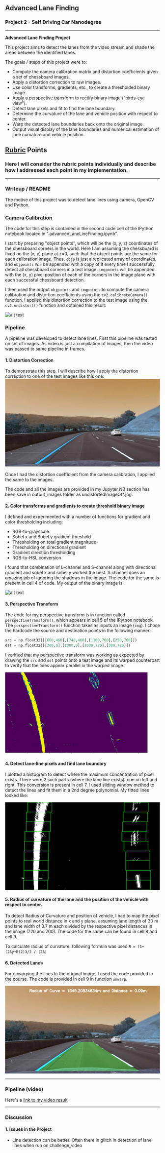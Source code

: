 ## Advanced Lane Finding

### Project 2 - Self Driving Car Nanodegree

---

**Advanced Lane Finding Project**

This project aims to detect the lanes from the video stream and shade the areas between the identified lanes.

The goals / steps of this project were to:

* Compute the camera calibration matrix and distortion coefficients given a set of chessboard images.
* Apply a distortion correction to raw images.
* Use color transforms, gradients, etc., to create a thresholded binary image.
* Apply a perspective transform to rectify binary image ("birds-eye view").
* Detect lane pixels and fit to find the lane boundary.
* Determine the curvature of the lane and vehicle position with respect to center.
* Warp the detected lane boundaries back onto the original image.
* Output visual display of the lane boundaries and numerical estimation of lane curvature and vehicle position.

[//]: # (Image References)

[image1]: ./output_images/chessCalibrationImage.jpg "Undistorted"
[image2]: ./output_images/undistortedImageOftest3.jpg "Road Transformed"
[image3]: ./output_images/binaryImage.jpg "Binary Example"
[image4]: ./output_images/warpedImage.png "Warp Example"
[image5]: ./output_images/linesFittedImageOftest3.jpg "Fit Visual"
[image6]: ./output_images/resultOftest3.jpg "Output"
[video1]: ./test_videos_output/project_video.mp4 "Video"

## [Rubric](https://review.udacity.com/#!/rubrics/571/view) Points

### Here I will consider the rubric points individually and describe how I addressed each point in my implementation.  

---

### Writeup / README

The motive of this project was to detect lane lines using camera, OpenCV and Python.

### Camera Calibration

The code for this step is contained in the second code cell of the IPython notebook located in ".advancedLaneLineFinding.ipynb".

I start by preparing "object points", which will be the (x, y, z) coordinates of the chessboard corners in the world. Here I am assuming the chessboard is fixed on the (x, y) plane at z=0, such that the object points are the same for each calibration image.  Thus, `objp` is just a replicated array of coordinates, and `objpoints` will be appended with a copy of it every time I successfully detect all chessboard corners in a test image.  `imgpoints` will be appended with the (x, y) pixel position of each of the corners in the image plane with each successful chessboard detection.  

I then used the output `objpoints` and `imgpoints` to compute the camera calibration and distortion coefficients using the `cv2.calibrateCamera()` function.  I applied this distortion correction to the test image using the `cv2.undistort()` function and obtained this result: 

![alt text][image1]

### Pipeline

A pipeline was developed to detect lane lines. First this pipeline was tested on set of images. As video is just a compilation of images, then the video was passed to same pipeline in frames.

#### 1. Distortion Correction

To demonstrate this step, I will describe how I apply the distortion correction to one of the test images like this one:
![alt text][image2]

Once I had the distortion coefficient from the camera calibration, I applied the same to the images. 

The code and all the images are provided in my Jupyter NB section has been save in output_images folder as undistortedImageOf*.jpg.

#### 2. Color transforms and gradients to create threshold binary image

I defined and experimented with a number of functions for gradient and color thresholding including:
- RGB-to-grayscale
- Sobel x and Sobel y gradient threshold
- Thresholding on total gradient magnitude 
- Thresholding on directional gradient 
- Gradient direction thresholding
- RGB-to-HSL conversion 

I found that combination of L-channel and S-channel along with directional gradient and sobel x and sobel y worked the best. S channel does an amazing job of ignoring the shadows in the image. The code for the same is present in cell 4 of code. My output of the binary image is:

![alt text][image3]

#### 3. Perspective Transform

The code for my perspective transform is in function called `perspectiveTransform()`, which appears in cell 5 of the IPython notebook.  The `perspectiveTransform()` function takes as inputs an image (`img`).  I chose the hardcode the source and destination points in the following manner:

```python
src = np.float32([[600,460],[740,460],[1100,700],[250,700]])
dst = np.float32([[300,0],[1000,0],[1000,720],[300,720]])
```

I verified that my perspective transform was working as expected by drawing the `src` and `dst` points onto a test image and its warped counterpart to verify that the lines appear parallel in the warped image.

![alt text][image4]

#### 4. Detect lane-line pixels and find lane boundary

I plotted a histogram to detect where the maximum concentration of pixel exists. There were 2 such parts (where the lane line exists), one on left and right. This conversion is present in cell 7. I used sliding window method to detect the lines and fit them in a 2nd degree polynomial. My fitted lines looked like:

![alt text][image5]

#### 5. Radius of curvature of the lane and the position of the vehicle with respect to center.

To detect Radius of Curvature and position of vehicle, I had to map the pixel points to real world distance in x and y plane, assuming lane length of 30 m and lane width of 3.7 m each divided by the respective pixel distances in the image (720 and 700). The code for the same can be found in cell 8 and cell 9.

To calculate radius of curvature, following formula was used
`R = (1+(2Ay+B)2)3/2 / |2A|`

#### 6. Detected Lanes

For unwarping the lines to the original image, I used the code provided in the course. The code is provided in cell 9 in function `unwarp`.

![alt text][image6]

---

### Pipeline (video)

Here's a [link to my video result](./test_videos_output/project_video.mp4)

---

### Discussion

#### 1. Issues in the Project

- Line detection can be better. Often there in glitch in detection of lane lines when run on challenge_video
